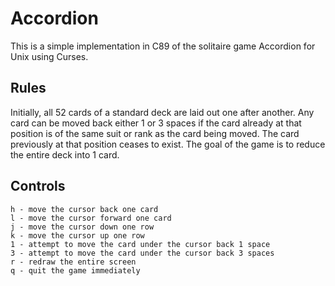 # Accordion

This is a simple implementation in C89 of the solitaire game Accordion for Unix
using Curses.

## Rules

Initially, all 52 cards of a standard deck are laid out one after another. Any
card can be moved back either 1 or 3 spaces if the card already at that position
is of the same suit or rank as the card being moved. The card previously at that
position ceases to exist. The goal of the game is to reduce the entire deck into
1 card.

## Controls

    h - move the cursor back one card
    l - move the cursor forward one card
    j - move the cursor down one row
    k - move the cursor up one row
    1 - attempt to move the card under the cursor back 1 space
    3 - attempt to move the card under the cursor back 3 spaces
    r - redraw the entire screen
    q - quit the game immediately

